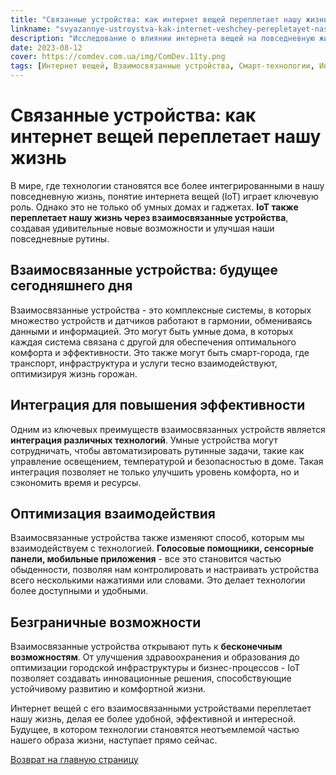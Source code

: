 ```yaml
---
title: "Связанные устройства: как интернет вещей переплетает нашу жизнь"
linkname: "svyazannye-ustroystva-kak-internet-veshchey-perepletayet-nashu-zhizn"
description: "Исследование о влиянии интернета вещей на повседневную жизнь через взаимосвязанные устройства."
date: 2023-08-12
cover: https://comdev.com.ua/img/ComDev.11ty.png
tags: [Интернет вещей, Взаимосвязанные устройства, Смарт-технологии, Интеграция устройств, Связанные экосистемы]
---
```


# Связанные устройства: как интернет вещей переплетает нашу жизнь

В мире, где технологии становятся все более интегрированными в нашу повседневную жизнь, понятие интернета вещей (IoT) играет ключевую роль. Однако это не только об умных домах и гаджетах. **IoT также переплетает нашу жизнь через взаимосвязанные устройства**, создавая удивительные новые возможности и улучшая наши повседневные рутины.

## Взаимосвязанные устройства: будущее сегодняшнего дня

Взаимосвязанные устройства - это комплексные системы, в которых множество устройств и датчиков работают в гармонии, обмениваясь данными и информацией. Это могут быть умные дома, в которых каждая система связана с другой для обеспечения оптимального комфорта и эффективности. Это также могут быть смарт-города, где транспорт, инфраструктура и услуги тесно взаимодействуют, оптимизируя жизнь горожан.

## Интеграция для повышения эффективности

Одним из ключевых преимуществ взаимосвязанных устройств является **интеграция различных технологий**. Умные устройства могут сотрудничать, чтобы автоматизировать рутинные задачи, такие как управление освещением, температурой и безопасностью в доме. Такая интеграция позволяет не только улучшить уровень комфорта, но и сэкономить время и ресурсы.

## Оптимизация взаимодействия

Взаимосвязанные устройства также изменяют способ, которым мы взаимодействуем с технологией. **Голосовые помощники, сенсорные панели, мобильные приложения** - все это становится частью обыденности, позволяя нам контролировать и настраивать устройства всего несколькими нажатиями или словами. Это делает технологии более доступными и удобными.

## Безграничные возможности

Взаимосвязанные устройства открывают путь к **бесконечным возможностям**. От улучшения здравоохранения и образования до оптимизации городской инфраструктуры и бизнес-процессов - IoT позволяет создавать инновационные решения, способствующие устойчивому развитию и комфортной жизни.

Интернет вещей с его взаимосвязанными устройствами переплетает нашу жизнь, делая ее более удобной, эффективной и интересной. Будущее, в котором технологии становятся неотъемлемой частью нашего образа жизни, наступает прямо сейчас.

[Возврат на главную страницу](/)